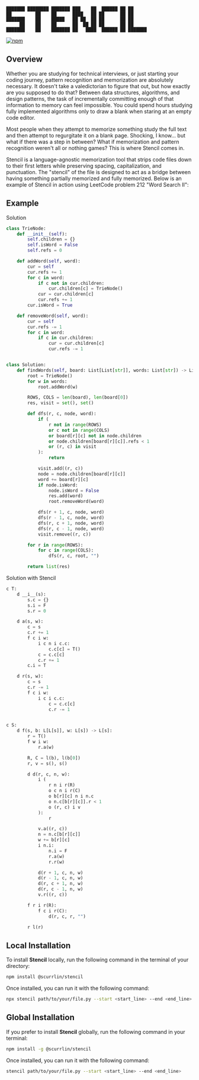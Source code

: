 ```

███████ ████████ ███████ ███    ██  ██████ ██ ██      
██         ██    ██      ████   ██ ██      ██ ██      
███████    ██    █████   ██ ██  ██ ██      ██ ██      
     ██    ██    ██      ██  ██ ██ ██      ██ ██      
███████    ██    ███████ ██   ████  ██████ ██ ███████ 

```

[![npm](https://img.shields.io/npm/dt/%40scurrlin%2Fstencil?style=flat&color=blue)](https://www.npmjs.com/package/@scurrlin/stencil)

## Overview

Whether you are studying for technical interviews, or just starting your coding journey, pattern recognition and memorization are absolutely necessary. It doesn't take a valedictorian to figure that out, but how exactly are you supposed to do that? Between data structures, algorithms, and design patterns, the task of incrementally committing enough of that information to memory can feel impossible. You could spend hours studying fully implemented algorithms only to draw a blank when staring at an empty code editor.

Most people when they attempt to memorize something study the full text and then attempt to regurgitate it on a blank page. Shocking, I know... but what if there was a step in between? What if memorization and pattern recognition weren't all or nothing games? This is where Stencil comes in.

Stencil is a language-agnostic memorization tool that strips code files down to their first letters while preserving spacing, capitalization, and punctuation. The "stencil" of the file is designed to act as a bridge between having something partially memorized and fully memorized. Below is an example of Stencil in action using LeetCode problem 212 "Word Search II":

## Example

Solution

```python
class TrieNode:
    def __init__(self):
        self.children = {}
        self.isWord = False
        self.refs = 0

    def addWord(self, word):
        cur = self
        cur.refs += 1
        for c in word:
            if c not in cur.children:
                cur.children[c] = TrieNode()
            cur = cur.children[c]
            cur.refs += 1
        cur.isWord = True

    def removeWord(self, word):
        cur = self
        cur.refs -= 1
        for c in word:
            if c in cur.children:
                cur = cur.children[c]
                cur.refs -= 1


class Solution:
    def findWords(self, board: List[List[str]], words: List[str]) -> List[str]:
        root = TrieNode()
        for w in words:
            root.addWord(w)

        ROWS, COLS = len(board), len(board[0])
        res, visit = set(), set()

        def dfs(r, c, node, word):
            if (
                r not in range(ROWS) 
                or c not in range(COLS)
                or board[r][c] not in node.children
                or node.children[board[r][c]].refs < 1
                or (r, c) in visit
            ):
                return

            visit.add((r, c))
            node = node.children[board[r][c]]
            word += board[r][c]
            if node.isWord:
                node.isWord = False
                res.add(word)
                root.removeWord(word)

            dfs(r + 1, c, node, word)
            dfs(r - 1, c, node, word)
            dfs(r, c + 1, node, word)
            dfs(r, c - 1, node, word)
            visit.remove((r, c))

        for r in range(ROWS):
            for c in range(COLS):
                dfs(r, c, root, "")

        return list(res)
```

Solution with Stencil

```python
c T:
    d __i__(s):
        s.c = {}
        s.i = F
        s.r = 0

    d a(s, w):
        c = s
        c.r += 1
        f c i w:
            i c n i c.c:
                c.c[c] = T()
            c = c.c[c]
            c.r += 1
        c.i = T

    d r(s, w):
        c = s
        c.r -= 1
        f c i w:
            i c i c.c:
                c = c.c[c]
                c.r -= 1


c S:
    d f(s, b: L[L[s]], w: L[s]) -> L[s]:
        r = T()
        f w i w:
            r.a(w)

        R, C = l(b), l(b[0])
        r, v = s(), s()

        d d(r, c, n, w):
            i (
                r n i r(R) 
                o c n i r(C)
                o b[r][c] n i n.c
                o n.c[b[r][c]].r < 1
                o (r, c) i v
            ):
                r

            v.a((r, c))
            n = n.c[b[r][c]]
            w += b[r][c]
            i n.i:
                n.i = F
                r.a(w)
                r.r(w)

            d(r + 1, c, n, w)
            d(r - 1, c, n, w)
            d(r, c + 1, n, w)
            d(r, c - 1, n, w)
            v.r((r, c))

        f r i r(R):
            f c i r(C):
                d(r, c, r, "")

        r l(r)
```

## Local Installation

To install **Stencil** locally, run the following command in the terminal of your directory:

```bash
npm install @scurrlin/stencil
```

Once installed, you can run it with the following command:

```bash
npx stencil path/to/your/file.py --start <start_line> --end <end_line>
```

## Global Installation

If you prefer to install **Stencil** globally, run the following command in your terminal:

```bash
npm install -g @scurrlin/stencil
```

Once installed, you can run it with the following command:

```bash
stencil path/to/your/file.py --start <start_line> --end <end_line>
```